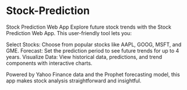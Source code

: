 # Stock-Prediction

Stock Prediction Web App
Explore future stock trends with the Stock Prediction Web App. This user-friendly tool lets you:

Select Stocks: Choose from popular stocks like AAPL, GOOG, MSFT, and GME.
Forecast: Set the prediction period to see future trends for up to 4 years.
Visualize Data: View historical data, predictions, and trend components with interactive charts.

Powered by Yahoo Finance data and the Prophet forecasting model, this app makes stock analysis straightforward and insightful.
